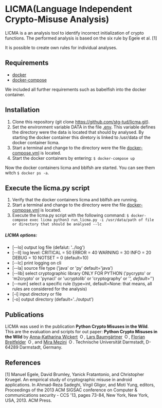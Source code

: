 # LICMA(Language Independent Crypto-Misuse Analysis)

LICMA is a an analysis tool to identify incorrect initialization of crypto functions.
The performed analysis is based on the six rule by Egele et al. [1]

It is possible to create own rules for individual analyses.

## Requirements
- [docker](https://docs.docker.com/get-docker/)
- [docker-compose](https://docs.docker.com/compose/install/)

We included all further requirements such as babelfish into the docker container. 

## Installation
1. Clone this repository (git clone https://github.com/stg-tud/licma.git).
2. Set the environment variable DATA in the file [.env](.env). This variable
defines the directory were the data is located that should by analysed.
By starting the docker container this diretory is linked to /usr/data of
the docker container licma.
3. Start a terminal and change to the directory were the file [docker-compose.yml](docker-compose.yml)
is located.
4. Start the docker containers by entering: `$ docker-compose up`

Now the docker containers licma and bblfsh are started. You can see them witch `$ docker ps -a`. 

## Execute the licma.py script
1. Verify that the docker containers licma and bblfsh are running.
2. Start a terminal and change to the directory were the file [docker-compose.yml](docker-compose.yml)
is located.
3. Execute the licma.py script with the following command:
`$ docker-compose exec licma python3 run_licma.py -i /usr/data/path of file or directory that should be analysed --lc`


##### LICMA options:
- [--lo] output log file (defalut: '../log')
- [--ll] log level: CRITICAL = 50 ERROR = 40 WARNING = 30 INFO = 20 DEBUG = 10 NOTSET = 0 (default=10)
- [--lc] print logging on cli
- [--la] source file type ('java' or 'py' default='java')
- [--lib] select cryptographic library ONLY FOR PYTHON ('pycrypto' or 'm2crypto' or 'pynacl' or 'ucryptolib' or 'cryptography' or '*', default='*')
- [--num] select a specific rule (type=int, default=None: that means, all rules are considered for the analysis)
- [-i] input directory or file
- [-o] output directory (default='../output')

## Publications

LICMA was used in the publication **Python Crypto Misuses in the Wild**. 
This are the evaluation and scripts for out paper: **Python Crypto Misuses in the Wild** by
<a itemprop="sameAs" content="https://orcid.org/0000-0002-1441-2423" href="https://orcid.org/0000-0002-1441-2423" target="orcid.widget" rel="me noopener noreferrer" style="vertical-align:left;">Anna-Katharina Wickert<img src="https://orcid.org/sites/default/files/images/orcid_16x16.png" style="width:1em;margin-left:.5em;" alt="ORCID iD icon"></a>, <a itemprop="sameAs" content="https://orcid.org/0000-0002-5805-2773" href="https://orcid.org/0000-0002-5805-2773" target="orcid.widget" rel="me noopener noreferrer" style="vertical-align:left;">Lars Baumgärtner<img src="https://orcid.org/sites/default/files/images/orcid_16x16.png" style="width:1em;margin-left:.5em;" alt="ORCID iD icon"></a>, <a itemprop="sameAs" content="https://orcid.org/0000-0003-2337-1819" href="https://orcid.org/0000-0003-2337-1819" target="orcid.widget" rel="me noopener noreferrer" style="vertical-align:left;">Florian Breitfelder<img src="https://orcid.org/sites/default/files/images/orcid_16x16.png" style="width:1em;margin-left:.5em;" alt="ORCID iD icon"></a>, and <a itemprop="sameAs" content="https://orcid.org/0000-0001-6563-7537" href="https://orcid.org/0000-0001-6563-7537" target="orcid.widget" rel="me noopener noreferrer" style="vertical-align:left;">Mira Mezini<img src="https://orcid.org/sites/default/files/images/orcid_16x16.png" style="width:1em;margin-left:.5em;" alt="ORCID iD icon"></a>.
Technische Universität Darmstadt, D-64289 Darmstadt, Germany.

## References
[1] Manuel Egele, David Brumley, Yanick Fratantonio, and Christopher Kruegel.
An empirical study of cryptographic misuse in android applications. In Ahmad-Reza Sadeghi, Virgil Gligor, and Moti Yung, editors,
Proceedings of the 2013 ACM SIGSAC conference on Computer & communications security - CCS '13, pages 73-84, New York, New York, USA, 2013. ACM Press.
